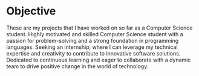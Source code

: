 # Objective
These are my projects that I have worked on so far as a Computer Science student.  Highly motivated and skilled Computer Science student with a passion for problem-solving and a strong  foundation in programming languages. Seeking an internship, where I can leverage my technical  expertise and creativity to contribute to innovative software solutions. Dedicated to continuous learning  and eager to collaborate with a dynamic team to drive positive change in the world of technology. 


